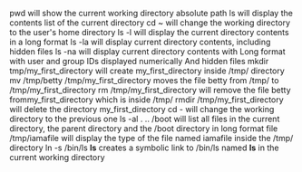 pwd will show the current working directory absolute path
ls will display the contents list of the current directory
cd ~ will change the working directory to the user's home directory
ls -l will display the current directory contents in a long format
ls -la will display current directory contents, including hidden files
ls -na will display current directory contents with
  Long format
  with user and group IDs displayed numerically
  And hidden files
mkdir tmp/my_first_directory will create my_first_directory inside /tmp/ directory
mv /tmp/betty /tmp/my_first_directory moves the file betty from /tmp/ to /tmp/my_first_directory
rm /tmp/my_first_directory will remove the file betty frommy_first_directory which is inside /tmp/
rmdir /tmp/my_first_directory will delete the directory  my_first_directory 
cd - will change the working directory to the previous one
ls -al . .. /boot will list all files in the current directory, the parent directory and the /boot directory in long format
file /tmp/iamafile will display the type of the file named iamafile inside  the /tmp/ directory
ln -s /bin/ls __ls__ creates a symbolic link to /bin/ls named __ls__ in the current working directory